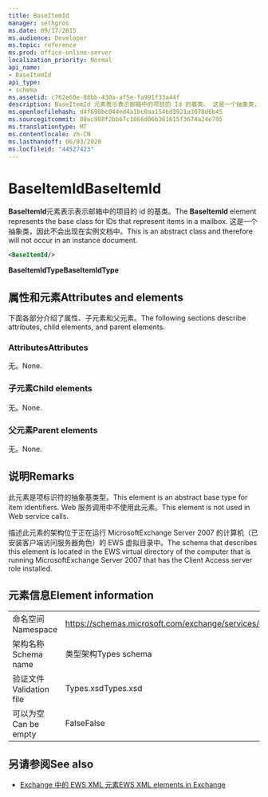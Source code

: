 ```yaml
---
title: BaseItemId
manager: sethgros
ms.date: 09/17/2015
ms.audience: Developer
ms.topic: reference
ms.prod: office-online-server
localization_priority: Normal
api_name:
- BaseItemId
api_type:
- schema
ms.assetid: c762e60e-08bb-430a-af5e-fa991f33a44f
description: BaseItemId 元素表示表示邮箱中的项目的 Id 的基类。 这是一个抽象类，因此不会出现在实例文档中。
ms.openlocfilehash: d4f690bc044ed4a1bc0aa154bd3921a3078d6b45
ms.sourcegitcommit: 88ec988f2bb67c1866d06b361615f3674a24e795
ms.translationtype: MT
ms.contentlocale: zh-CN
ms.lasthandoff: 06/03/2020
ms.locfileid: "44527423"
---
```

# <a name="baseitemid"></a><span data-ttu-id="f021c-104">BaseItemId</span><span class="sxs-lookup"><span data-stu-id="f021c-104">BaseItemId</span></span>

<span data-ttu-id="f021c-105">**BaseItemId**元素表示表示邮箱中的项目的 id 的基类。</span><span class="sxs-lookup"><span data-stu-id="f021c-105">The **BaseItemId** element represents the base class for IDs that represent items in a mailbox.</span></span> <span data-ttu-id="f021c-106">这是一个抽象类，因此不会出现在实例文档中。</span><span class="sxs-lookup"><span data-stu-id="f021c-106">This is an abstract class and therefore will not occur in an instance document.</span></span> 
  
```xml
<BaseItemId/>
```

 <span data-ttu-id="f021c-107">**BaseItemIdType**</span><span class="sxs-lookup"><span data-stu-id="f021c-107">**BaseItemIdType**</span></span>
## <a name="attributes-and-elements"></a><span data-ttu-id="f021c-108">属性和元素</span><span class="sxs-lookup"><span data-stu-id="f021c-108">Attributes and elements</span></span>

<span data-ttu-id="f021c-109">下面各部分介绍了属性、子元素和父元素。</span><span class="sxs-lookup"><span data-stu-id="f021c-109">The following sections describe attributes, child elements, and parent elements.</span></span>
  
### <a name="attributes"></a><span data-ttu-id="f021c-110">Attributes</span><span class="sxs-lookup"><span data-stu-id="f021c-110">Attributes</span></span>

<span data-ttu-id="f021c-111">无。</span><span class="sxs-lookup"><span data-stu-id="f021c-111">None.</span></span>
  
### <a name="child-elements"></a><span data-ttu-id="f021c-112">子元素</span><span class="sxs-lookup"><span data-stu-id="f021c-112">Child elements</span></span>

<span data-ttu-id="f021c-113">无。</span><span class="sxs-lookup"><span data-stu-id="f021c-113">None.</span></span>
  
### <a name="parent-elements"></a><span data-ttu-id="f021c-114">父元素</span><span class="sxs-lookup"><span data-stu-id="f021c-114">Parent elements</span></span>

<span data-ttu-id="f021c-115">无。</span><span class="sxs-lookup"><span data-stu-id="f021c-115">None.</span></span>
  
## <a name="remarks"></a><span data-ttu-id="f021c-116">说明</span><span class="sxs-lookup"><span data-stu-id="f021c-116">Remarks</span></span>

<span data-ttu-id="f021c-117">此元素是项标识符的抽象基类型。</span><span class="sxs-lookup"><span data-stu-id="f021c-117">This element is an abstract base type for item identifiers.</span></span> <span data-ttu-id="f021c-118">Web 服务调用中不使用此元素。</span><span class="sxs-lookup"><span data-stu-id="f021c-118">This element is not used in Web service calls.</span></span>
  
<span data-ttu-id="f021c-119">描述此元素的架构位于正在运行 MicrosoftExchange Server 2007 的计算机（已安装客户端访问服务器角色）的 EWS 虚拟目录中。</span><span class="sxs-lookup"><span data-stu-id="f021c-119">The schema that describes this element is located in the EWS virtual directory of the computer that is running MicrosoftExchange Server 2007 that has the Client Access server role installed.</span></span>
  
## <a name="element-information"></a><span data-ttu-id="f021c-120">元素信息</span><span class="sxs-lookup"><span data-stu-id="f021c-120">Element information</span></span>

|||
|:-----|:-----|
|<span data-ttu-id="f021c-121">命名空间</span><span class="sxs-lookup"><span data-stu-id="f021c-121">Namespace</span></span>  <br/> |https://schemas.microsoft.com/exchange/services/2006/types  <br/> |
|<span data-ttu-id="f021c-122">架构名称</span><span class="sxs-lookup"><span data-stu-id="f021c-122">Schema name</span></span>  <br/> |<span data-ttu-id="f021c-123">类型架构</span><span class="sxs-lookup"><span data-stu-id="f021c-123">Types schema</span></span>  <br/> |
|<span data-ttu-id="f021c-124">验证文件</span><span class="sxs-lookup"><span data-stu-id="f021c-124">Validation file</span></span>  <br/> |<span data-ttu-id="f021c-125">Types.xsd</span><span class="sxs-lookup"><span data-stu-id="f021c-125">Types.xsd</span></span>  <br/> |
|<span data-ttu-id="f021c-126">可以为空</span><span class="sxs-lookup"><span data-stu-id="f021c-126">Can be empty</span></span>  <br/> |<span data-ttu-id="f021c-127">False</span><span class="sxs-lookup"><span data-stu-id="f021c-127">False</span></span>  <br/> |
   
## <a name="see-also"></a><span data-ttu-id="f021c-128">另请参阅</span><span class="sxs-lookup"><span data-stu-id="f021c-128">See also</span></span>



- [<span data-ttu-id="f021c-129">Exchange 中的 EWS XML 元素</span><span class="sxs-lookup"><span data-stu-id="f021c-129">EWS XML elements in Exchange</span></span>](ews-xml-elements-in-exchange.md)

